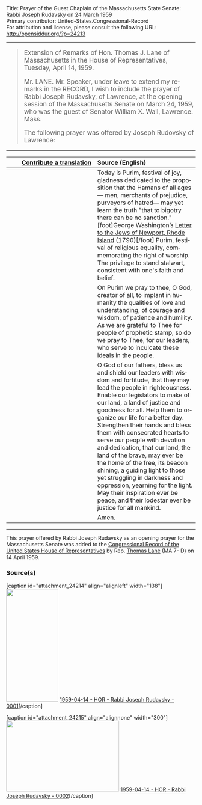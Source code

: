 <html>
<head></head>
<body>
Title: Prayer of the Guest Chaplain of the Massachusetts State Senate: Rabbi Joseph Rudavsky on 24 March 1959<br />
Primary contributor: United-States.Congressional-Record<br />
For attribution and license, please consult the following URL: <a href="http://opensiddur.org/?p=24213">http://opensiddur.org/?p=24213</a>
<p />
<hr />

<div class="english" lang="en" style="font-size:1.2em;">
<blockquote>
Extension of Remarks of Hon. Thomas J. Lane of Massachusetts in the House of Representatives, Tuesday, April 14, 1959.

Mr. LANE. Mr. Speaker, under leave to extend my remarks in the RECORD, I wish to include the prayer of Rabbi Joseph Rudavsky, of Lawrence, at the opening session of the Massachusetts Senate on March 24, 1959, who was the guest of Senator William X. Wall, Lawrence. Mass.

The following prayer was offered by Joseph Rudovsky of Lawrence:
</blockquote>
</div>

<hr />

<table style="margin-left: auto;margin-right: auto;" class="draggable">
<thead><tr><th id="x" style="text-align: right;"><a href="/contributing/upload/">Contribute a translation</a></th><th style="text-align: left;">Source (English)</th></tr></thead>
<tbody>
<tr><td style="vertical-align:top;" width="46%">
<div class="liturgy" lang="he">

</span></div></td>
 
<td style="vertical-align:top;" width="53%">
<div class="english" lang="en">
Today is Purim, festival of joy, 
gladness dedicated to the proposition 
that the Hamans of all ages—
men, 
merchants of prejudice, 
purveyors of hatred—
may yet learn the truth "that to bigotry there can be no sanction."[foot]George Washington’s <a href="https://founders.archives.gov/documents/Washington/05-06-02-0135">Letter to the Jews of Newport, Rhode Island</a> (1790)[/foot]
Purim, festival of religious equality, 
commemorating the right of worship. 
The privilege to stand stalwart, 
consistent with one's faith and belief.
</div></td></tr>


<tr><td style="vertical-align:top;" width="46%">
<div class="liturgy" lang="he">

</span></div></td>
 
<td style="vertical-align:top;" width="53%">
<div class="english" lang="en">
On Purim we pray to thee, 
O God, creator of all, 
to implant in humanity 
the qualities of love and understanding, 
of courage and wisdom, 
of patience and humility. 
As we are grateful to Thee 
for people of prophetic stamp, 
so do we pray to Thee, 
for our leaders, 
who serve to inculcate these ideals in the people.
</div></td></tr>


<tr><td style="vertical-align:top;" width="46%">
<div class="liturgy" lang="he">

</span></div></td>
 
<td style="vertical-align:top;" width="53%">
<div class="english" lang="en">
O God of our fathers,
bless us 
and shield our leaders with wisdom and fortitude, 
that they may lead the people in righteousness. 
Enable our legislators to make of our land, 
a land of justice and goodness for all. 
Help them to organize our life 
for a better day. 
Strengthen their hands 
and bless them with consecrated hearts 
to serve our people with devotion and dedication, 
that our land, 
the land of the brave, 
may ever be the home of the free, 
its beacon shining, 
a guiding light to those yet struggling 
in darkness and oppression, 
yearning for the light. 
May their inspiration ever be peace, 
and their lodestar ever be justice 
for all mankind.
</div></td></tr>


<tr><td style="vertical-align:top;" width="46%">
<div class="liturgy" lang="he">

</span></div></td>
 
<td style="vertical-align:top;" width="53%">
<div class="english" lang="en">
Amen.
</div></td></tr>
</tbody></table>

<hr />

This prayer offered by Rabbi Joseph Rudavsky as an opening prayer for the Massachusetts Senate was added to the <a href="https://books.google.com/books?id=0zh_RCocxbgC&lpg=PP788&ots=9zl5u_WcpP&dq=congressional%20record%2014%20April%201959%20rabbi%20prayer%20purim&pg=PP788#v=onepage&q&f=false">Congressional Record of the United States House of Representatives</a> by Rep. <a href="https://en.wikipedia.org/wiki/Thomas_J._Lane">Thomas Lane</a> (MA 7- D) on 14 April 1959.

<h3>Source(s)</h3>

[caption id="attachment_24214" align="alignleft" width="138"]<a href="https://opensiddur.org/wp-content/uploads/2019/03/1959-04-14-HOR-Rabbi-Joseph-Rudavsky-0001.png"><img src="https://opensiddur.org/wp-content/uploads/2019/03/1959-04-14-HOR-Rabbi-Joseph-Rudavsky-0001-138x300.png" alt="" width="138" height="300" class="size-medium wp-image-24214" /></a> <a href="https://books.google.com/books/content?id=0zh_RCocxbgC&pg=PP788&img=1&zoom=3&hl=en&sig=ACfU3U26HM_Ga_20-mFSl1m8so82IKCGeQ&ci=732%2C577%2C232%2C500&edge=0">1959-04-14 - HOR - Rabbi Joseph Rudavsky - 0001</a>[/caption]

[caption id="attachment_24215" align="alignnone" width="300"]<a href="https://opensiddur.org/wp-content/uploads/2019/03/1959-04-14-HOR-Rabbi-Joseph-Rudavsky-0002.png"><img src="https://opensiddur.org/wp-content/uploads/2019/03/1959-04-14-HOR-Rabbi-Joseph-Rudavsky-0002-300x188.png" alt="" width="300" height="188" class="size-medium wp-image-24215" /></a> <a href="https://books.google.com/books/content?id=0zh_RCocxbgC&pg=PP789&img=1&zoom=3&hl=en&sig=ACfU3U1sdSOU_49wD4d6pYwPJrgRDGTz_Q&ci=42%2C100%2C303%2C183&edge=0">1959-04-14 - HOR - Rabbi Joseph Rudavsky - 0002</a>[/caption]
</body>
</html>